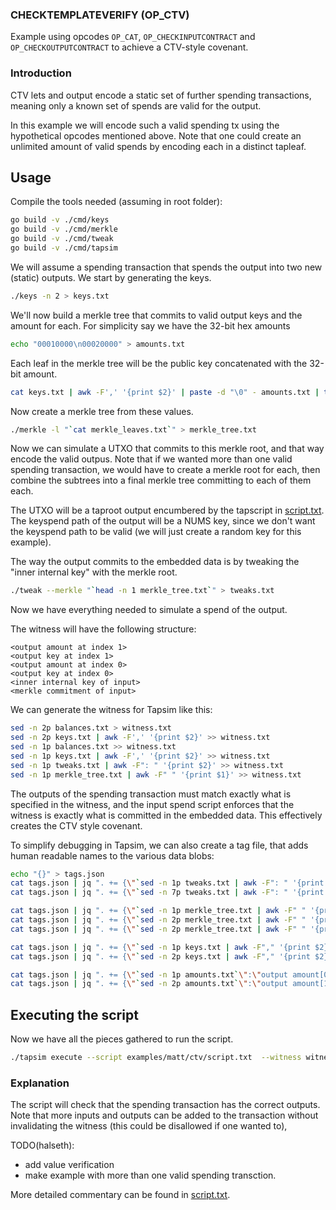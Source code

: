 ### CHECKTEMPLATEVERIFY (OP_CTV)
Example using opcodes `OP_CAT`, `OP_CHECKINPUTCONTRACT` and
`OP_CHECKOUTPUTCONTRACT` to achieve a CTV-style covenant.

### Introduction
CTV lets and output encode a static set of further spending transactions,
meaning only a known set of spends are valid for the output.

In this example we will encode such a valid spending tx using the hypothetical
opcodes mentioned above. Note that one could create an unlimited amount of
valid spends by encoding each in a distinct tapleaf.

## Usage
Compile the tools needed (assuming in root folder):
```bash
go build -v ./cmd/keys
go build -v ./cmd/merkle
go build -v ./cmd/tweak
go build -v ./cmd/tapsim
```

We will assume a spending transaction that spends the output into two new
(static) outputs. We start by generating the keys.
```bash
./keys -n 2 > keys.txt
```

We'll now build a merkle tree that commits to valid output keys and the amount
for each. For simplicity say we have the 32-bit hex amounts

```bash
echo "00010000\n00020000" > amounts.txt
```

Each leaf in the merkle tree will be the public key concatenated with the
32-bit amount.

```bash
cat keys.txt | awk -F',' '{print $2}' | paste -d "\0" - amounts.txt | tr "\n" " " > merkle_leaves.txt
```

Now create a merkle tree from these values.
```bash
./merkle -l "`cat merkle_leaves.txt`" > merkle_tree.txt
```

Now we can simulate a UTXO that commits to this merkle root, and that way
encode the valid outpus. Note that if we wanted more than one valid spending
transaction, we would have to create a merkle root for each, then combine the
subtrees into a final merkle tree committing to each of them each.

The UTXO will be a taproot output encumbered by the tapscript in
[script.txt](script.txt). The keyspend path of the output will be a NUMS key,
since we don't want the keyspend path to be valid (we will just create a random
key for this example).

The way the output commits to the embedded data is by tweaking the "inner
internal key" with the merkle root. 

```bash
./tweak --merkle "`head -n 1 merkle_tree.txt`" > tweaks.txt
```

Now we have everything needed to simulate a spend of the output. 

The witness will have the following structure:

```
<output amount at index 1>
<output key at index 1>
<output amount at index 0>
<output key at index 0>
<inner internal key of input>
<merkle commitment of input>
```

We can generate the witness for Tapsim like this:

```bash
sed -n 2p balances.txt > witness.txt
sed -n 2p keys.txt | awk -F',' '{print $2}' >> witness.txt
sed -n 1p balances.txt >> witness.txt
sed -n 1p keys.txt | awk -F',' '{print $2}' >> witness.txt
sed -n 1p tweaks.txt | awk -F": " '{print $2}' >> witness.txt
sed -n 1p merkle_tree.txt | awk -F" " '{print $1}' >> witness.txt
```

The outputs of the spending transaction must match exactly what is specified in
the witness, and the input spend script enforces that the witness is exactly
what is committed in the embedded data. This effectively creates the CTV style
covenant.

To simplify debugging in Tapsim, we can also create a tag file, that adds human
readable names to the various data blobs:

```bash
echo "{}" > tags.json
cat tags.json | jq ". += {\"`sed -n 1p tweaks.txt | awk -F": " '{print $2}'`\":\"inner internal key\"}" > tags.json
cat tags.json | jq ". += {\"`sed -n 7p tweaks.txt | awk -F": " '{print $2}'`\":\"input internal key\"}" > tags.json

cat tags.json | jq ". += {\"`sed -n 1p merkle_tree.txt | awk -F" " '{print $1}'`\":\"input merkle root\"}" > tags.json
cat tags.json | jq ". += {\"`sed -n 2p merkle_tree.txt | awk -F" " '{print $1}'`\":\"input merkle[1][0]\"}" > tags.json
cat tags.json | jq ". += {\"`sed -n 2p merkle_tree.txt | awk -F" " '{print $2}'`\":\"input merkle[1][1]\"}" > tags.json

cat tags.json | jq ". += {\"`sed -n 1p keys.txt | awk -F"," '{print $2}'`\":\"output key[0]\"}" > tags.json
cat tags.json | jq ". += {\"`sed -n 2p keys.txt | awk -F"," '{print $2}'`\":\"output key[1]\"}" > tags.json

cat tags.json | jq ". += {\"`sed -n 1p amounts.txt`\":\"output amount[0]\"}" > tags.json
cat tags.json | jq ". += {\"`sed -n 2p amounts.txt`\":\"output amount[1]\"}" > tags.json
```

## Executing the script
Now we have all the pieces gathered to run the script.

```bash
./tapsim execute --script examples/matt/ctv/script.txt  --witness witness.txt --tagfile tags.json --inputkey "`sed -n 7p tweaks.txt | awk -F": " '{print $2}'`" --outputs="`cat keys.txt | awk -F',' '{print $2}' | paste -d ":" - amounts.txt | tr "\n" ","`"
```

### Explanation
The script will check that the spending transaction has the correct outputs.
Note that more inputs and outputs can be added to the transaction without
invalidating the witness (this could be disallowed if one wanted to),

TODO(halseth): 
- add value verification
- make example with more than one valid spending transction.

More detailed commentary can be found in [script.txt](script.txt).
